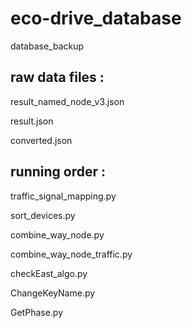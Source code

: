# eco-drive_database
database_backup

## raw data files :


result_named_node_v3.json

result.json

converted.json



## running order :

traffic_signal_mapping.py

sort_devices.py

combine_way_node.py

combine_way_node_traffic.py

checkEast_algo.py

ChangeKeyName.py

GetPhase.py
